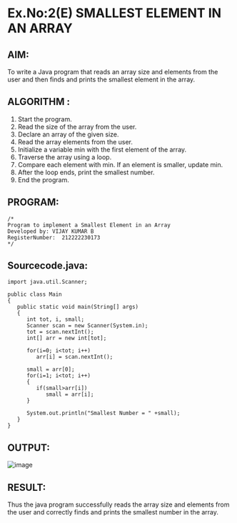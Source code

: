 # Ex.No:2(E)  SMALLEST ELEMENT IN AN ARRAY

## AIM:
To write a Java program that reads an array size and elements from the user and then finds and prints the smallest element in the array.
## ALGORITHM :
1.	Start the program.
2.	Read the size of the array from the user.
3.	Declare an array of the given size.
4.	Read the array elements from the user.
5.	Initialize a variable min with the first element of the array.
6.	Traverse the array using a loop.
7.	Compare each element with min. If an element is smaller, update min.
8.	After the loop ends, print the smallest number.
9.	End the program.
	

## PROGRAM:
 ```
/*
Program to implement a Smallest Element in an Array
Developed by: VIJAY KUMAR B
RegisterNumber:  212222230173
*/
```

## Sourcecode.java:

```
import java.util.Scanner;

public class Main
{
   public static void main(String[] args)
   {
      int tot, i, small;
      Scanner scan = new Scanner(System.in);
      tot = scan.nextInt();
      int[] arr = new int[tot];
      
      for(i=0; i<tot; i++)
         arr[i] = scan.nextInt();
      
      small = arr[0];
      for(i=1; i<tot; i++)
      {
         if(small>arr[i])
            small = arr[i];
      }
      
      System.out.println("Smallest Number = " +small);
   }
}
```





## OUTPUT:

![image](https://github.com/user-attachments/assets/790c316e-e150-49b3-89c3-4d5e40ce05a6)


## RESULT:
Thus the java program successfully reads the array size and elements from the user and correctly finds and prints the smallest number in the array.




